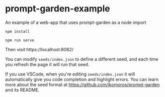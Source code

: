 # prompt-garden-example
An example of a web-app that uses prompt-garden as a node import

```
npm install

npm run serve
```

Then visit https://localhost:8082/

You can modify `seeds/index.json` to define a different seed, and each time you refresh the page it will run that seed.

If you use VSCode, when you're editing `seeds/index.json` it will automatically give you code completion and highlight errors. You can learn more about the seed format at https://github.com/jkomoros/prompt-garden and its README.
